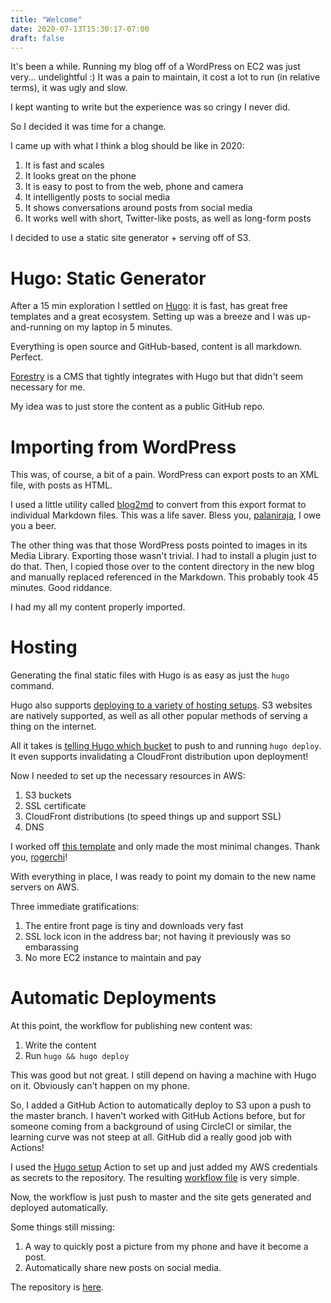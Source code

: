 ```yaml
---
title: "Welcome"
date: 2020-07-13T15:30:17-07:00
draft: false
---
```

It's been a while. Running my blog off of a WordPress on EC2 was just very... undelightful :)
It was a pain to maintain, it cost a lot to run (in relative terms), it was ugly and slow.

I kept wanting to write but the experience was so cringy I never did.

So I decided it was time for a change.

I came up with what I think a blog should be like in 2020:
1. It is fast and scales
1. It looks great on the phone
1. It is easy to post to from the web, phone and camera
1. It intelligently posts to social media
1. It shows conversations around posts from social media
1. It works well with short, Twitter-like posts, as well as long-form posts

I decided to use a static site generator + serving off of S3.

# Hugo: Static Generator
After a 15 min exploration I settled on [Hugo](hohugo.io): it is fast, has great free templates and a great ecosystem. Setting up was a breeze and I was up-and-running on my laptop in 5 minutes.

Everything is open source and GitHub-based, content is all markdown. Perfect.

[Forestry](https://forestry.io/) is a CMS that tightly integrates with Hugo but that didn't seem necessary for me. 

My idea was to just store the content as a public GitHub repo.

# Importing from WordPress
This was, of course, a bit of a pain. WordPress can export posts to an XML file, with posts as HTML.

I used a little utility called [blog2md](https://github.com/palaniraja/blog2md) to convert from this export format to individual Markdown files. This was a life saver. Bless you, [palaniraja](https://github.com/palaniraja), I owe you a beer.

The other thing was that those WordPress posts pointed to images in its Media Library. Exporting those wasn't trivial. I had to install a plugin just to do that. Then, I copied those over to the content directory in the new blog and manually replaced referenced in the Markdown. This probably took 45 minutes. Good riddance.

I had my all my content properly imported.

# Hosting
Generating the final static files with Hugo is as easy as just the `hugo` command.

Hugo also supports [deploying to a variety of hosting setups](https://gohugo.io/hosting-and-deployment/). S3 websites are natively supported, as well as all other popular methods of serving a thing on the internet.

All it takes is [telling Hugo which bucket](https://gohugo.io/hosting-and-deployment/hugo-deploy/#configure-the-deployment) to push to and running `hugo deploy`. It even supports invalidating a CloudFront distribution upon deployment!

Now I needed to set up the necessary resources in AWS:
1. S3 buckets
1. SSL certificate
1. CloudFront distributions (to speed things up and support SSL)
1. DNS

I worked off [this template](https://github.com/rogerchi/cloudformation-s3-website-ssl-with-redirect/blob/master/cloudformation-s3-website-ssl-with-redirect.yaml) and only made the most minimal changes. Thank you, [rogerchi](https://github.com/rogerchi/)!

With everything in place, I was ready to point my domain to the new name servers on AWS.

Three immediate gratifications:
1. The entire front page is tiny and downloads very fast
1. SSL lock icon in the address bar; not having it previously was so embarassing
1. No more EC2 instance to maintain and pay

# Automatic Deployments
At this point, the workflow for publishing new content was:
1. Write the content
1. Run `hugo && hugo deploy`

This was good but not great. I still depend on having a machine with Hugo on it. Obviously can't happen on my phone.

So, I added a GitHub Action to automatically deploy to S3 upon a push to the master branch. I haven't worked with GitHub Actions before, but for someone coming from a background of using CircleCI or similar, the learning curve was not steep at all. GitHub did a really good job with Actions!

I used the [Hugo setup](https://github.com/marketplace/actions/hugo-setup) Action to set up and just added my AWS credentials as secrets to the repository. The resulting [workflow file](https://github.com/pashabitz/pashabitz.com/blob/7a02620014186106c36fe782e55dd88d05641c5e/.github/workflows/main.yml) is very simple.

Now, the workflow is just push to master and the site gets generated and deployed automatically.

Some things still missing:
1. A way to quickly post a picture from my phone and have it become a post.
1. Automatically share new posts on social media.

The repository is [here](https://github.com/pashabitz/pashabitz.com).